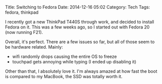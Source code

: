 Title: Switching to Fedora
Date: 2014-12-16 05:02
Category: Tech
Tags: fedora, thinkpad

I recently got a new ThinkPad T440S through work, and decided to install Fedora on it. This was a few weeks ago, so I started out with Fedora 20 (now running F21). 

Overall, it's perfect. There are a few issues so far, but all of those seem to be hardware related. Mainly:

* wifi randomly drops causing the entire OS to freeze
* touchpad gets annoying while typing (I ended up disabling it)

Other than that, I absolutely love it. I'm always amazed at how fast the boot is compared to my MacBook, the SSD was totally worth it.
